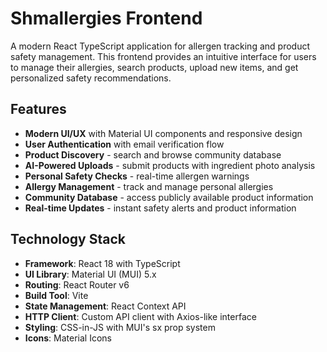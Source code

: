 # Shmallergies Frontend

A modern React TypeScript application for allergen tracking and product safety management. This frontend provides an intuitive interface for users to manage their allergies, search products, upload new items, and get personalized safety recommendations.

## Features

- **Modern UI/UX** with Material UI components and responsive design
- **User Authentication** with email verification flow
- **Product Discovery** - search and browse community database
- **AI-Powered Uploads** - submit products with ingredient photo analysis
- **Personal Safety Checks** - real-time allergen warnings
- **Allergy Management** - track and manage personal allergies
- **Community Database** - access publicly available product information
- **Real-time Updates** - instant safety alerts and product information

## Technology Stack

- **Framework**: React 18 with TypeScript
- **UI Library**: Material UI (MUI) 5.x
- **Routing**: React Router v6
- **Build Tool**: Vite
- **State Management**: React Context API
- **HTTP Client**: Custom API client with Axios-like interface
- **Styling**: CSS-in-JS with MUI's sx prop system
- **Icons**: Material Icons

